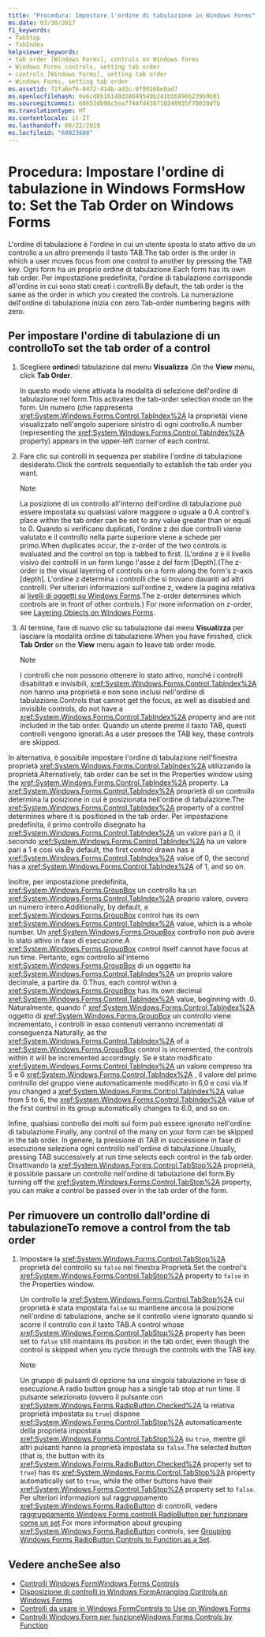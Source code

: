 ```yaml
---
title: "Procedura: Impostare l'ordine di tabulazione in Windows Forms"
ms.date: 03/30/2017
f1_keywords:
- TabStop
- TabIndex
helpviewer_keywords:
- tab order [Windows Forms], controls on Windows forms
- Windows Forms controls, setting tab order
- controls [Windows Forms], setting tab order
- Windows Forms, setting tab order
ms.assetid: 71fa8e76-0472-414b-ad3c-0f90166e0ad7
ms.openlocfilehash: 0a6cd8b16148d28049549b241b568966239b9b01
ms.sourcegitcommit: 68653db98c5ea7744fd438710248935f70020dfb
ms.translationtype: HT
ms.contentlocale: it-IT
ms.lasthandoff: 08/22/2019
ms.locfileid: "69923608"
---
```

# <a name="how-to-set-the-tab-order-on-windows-forms"></a><span data-ttu-id="19c12-102">Procedura: Impostare l'ordine di tabulazione in Windows Forms</span><span class="sxs-lookup"><span data-stu-id="19c12-102">How to: Set the Tab Order on Windows Forms</span></span>
<span data-ttu-id="19c12-103">L'ordine di tabulazione è l'ordine in cui un utente sposta lo stato attivo da un controllo a un altro premendo il tasto TAB.</span><span class="sxs-lookup"><span data-stu-id="19c12-103">The tab order is the order in which a user moves focus from one control to another by pressing the TAB key.</span></span> <span data-ttu-id="19c12-104">Ogni form ha un proprio ordine di tabulazione.</span><span class="sxs-lookup"><span data-stu-id="19c12-104">Each form has its own tab order.</span></span> <span data-ttu-id="19c12-105">Per impostazione predefinita, l'ordine di tabulazione corrisponde all'ordine in cui sono stati creati i controlli.</span><span class="sxs-lookup"><span data-stu-id="19c12-105">By default, the tab order is the same as the order in which you created the controls.</span></span> <span data-ttu-id="19c12-106">La numerazione dell'ordine di tabulazione inizia con zero.</span><span class="sxs-lookup"><span data-stu-id="19c12-106">Tab-order numbering begins with zero.</span></span>

## <a name="to-set-the-tab-order-of-a-control"></a><span data-ttu-id="19c12-107">Per impostare l'ordine di tabulazione di un controllo</span><span class="sxs-lookup"><span data-stu-id="19c12-107">To set the tab order of a control</span></span>

1. <span data-ttu-id="19c12-108">Scegliere **ordine**di tabulazione dal menu **Visualizza** .</span><span class="sxs-lookup"><span data-stu-id="19c12-108">On the **View** menu, click **Tab Order**.</span></span>

     <span data-ttu-id="19c12-109">In questo modo viene attivata la modalità di selezione dell'ordine di tabulazione nel form.</span><span class="sxs-lookup"><span data-stu-id="19c12-109">This activates the tab-order selection mode on the form.</span></span> <span data-ttu-id="19c12-110">Un numero (che rappresenta <xref:System.Windows.Forms.Control.TabIndex%2A> la proprietà) viene visualizzato nell'angolo superiore sinistro di ogni controllo.</span><span class="sxs-lookup"><span data-stu-id="19c12-110">A number (representing the <xref:System.Windows.Forms.Control.TabIndex%2A> property) appears in the upper-left corner of each control.</span></span>

2. <span data-ttu-id="19c12-111">Fare clic sui controlli in sequenza per stabilire l'ordine di tabulazione desiderato.</span><span class="sxs-lookup"><span data-stu-id="19c12-111">Click the controls sequentially to establish the tab order you want.</span></span>

    > [!NOTE]
    > <span data-ttu-id="19c12-112">La posizione di un controllo all'interno dell'ordine di tabulazione può essere impostata su qualsiasi valore maggiore o uguale a 0.</span><span class="sxs-lookup"><span data-stu-id="19c12-112">A control's place within the tab order can be set to any value greater than or equal to 0.</span></span> <span data-ttu-id="19c12-113">Quando si verificano duplicati, l'ordine z dei due controlli viene valutato e il controllo nella parte superiore viene a schede per primo.</span><span class="sxs-lookup"><span data-stu-id="19c12-113">When duplicates occur, the z-order of the two controls is evaluated and the control on top is tabbed to first.</span></span> <span data-ttu-id="19c12-114">(L'ordine z è il livello visivo dei controlli in un form lungo l'asse z del form [Depth].</span><span class="sxs-lookup"><span data-stu-id="19c12-114">(The z-order is the visual layering of controls on a form along the form's z-axis [depth].</span></span> <span data-ttu-id="19c12-115">L'ordine z determina i controlli che si trovano davanti ad altri controlli. Per ulteriori informazioni sull'ordine z, vedere la pagina relativa ai [livelli di oggetti su Windows Forms](how-to-layer-objects-on-windows-forms.md).</span><span class="sxs-lookup"><span data-stu-id="19c12-115">The z-order determines which controls are in front of other controls.) For more information on z-order, see [Layering Objects on Windows Forms](how-to-layer-objects-on-windows-forms.md).</span></span>

3. <span data-ttu-id="19c12-116">Al termine, fare di nuovo clic su tabulazione dal menu **Visualizza** per lasciare la modalità ordine di tabulazione.</span><span class="sxs-lookup"><span data-stu-id="19c12-116">When you have finished, click **Tab Order** on the **View** menu again to leave tab order mode.</span></span>

    > [!NOTE]
    > <span data-ttu-id="19c12-117">I controlli che non possono ottenere lo stato attivo, nonché i controlli disabilitati e invisibili, <xref:System.Windows.Forms.Control.TabIndex%2A> non hanno una proprietà e non sono inclusi nell'ordine di tabulazione.</span><span class="sxs-lookup"><span data-stu-id="19c12-117">Controls that cannot get the focus, as well as disabled and invisible controls, do not have a <xref:System.Windows.Forms.Control.TabIndex%2A> property and are not included in the tab order.</span></span> <span data-ttu-id="19c12-118">Quando un utente preme il tasto TAB, questi controlli vengono ignorati.</span><span class="sxs-lookup"><span data-stu-id="19c12-118">As a user presses the TAB key, these controls are skipped.</span></span>

 <span data-ttu-id="19c12-119">In alternativa, è possibile impostare l'ordine di tabulazione nell'finestra proprietà <xref:System.Windows.Forms.Control.TabIndex%2A> utilizzando la proprietà.</span><span class="sxs-lookup"><span data-stu-id="19c12-119">Alternatively, tab order can be set in the Properties window using the <xref:System.Windows.Forms.Control.TabIndex%2A> property.</span></span> <span data-ttu-id="19c12-120">La <xref:System.Windows.Forms.Control.TabIndex%2A> proprietà di un controllo determina la posizione in cui è posizionata nell'ordine di tabulazione.</span><span class="sxs-lookup"><span data-stu-id="19c12-120">The <xref:System.Windows.Forms.Control.TabIndex%2A> property of a control determines where it is positioned in the tab order.</span></span> <span data-ttu-id="19c12-121">Per impostazione predefinita, il primo controllo disegnato ha <xref:System.Windows.Forms.Control.TabIndex%2A> un valore pari a 0, il secondo <xref:System.Windows.Forms.Control.TabIndex%2A> ha un valore pari a 1 e così via.</span><span class="sxs-lookup"><span data-stu-id="19c12-121">By default, the first control drawn has a <xref:System.Windows.Forms.Control.TabIndex%2A> value of 0, the second has a <xref:System.Windows.Forms.Control.TabIndex%2A> of 1, and so on.</span></span>

 <span data-ttu-id="19c12-122">Inoltre, per impostazione predefinita, <xref:System.Windows.Forms.GroupBox> un controllo ha un <xref:System.Windows.Forms.Control.TabIndex%2A> proprio valore, ovvero un numero intero.</span><span class="sxs-lookup"><span data-stu-id="19c12-122">Additionally, by default, a <xref:System.Windows.Forms.GroupBox> control has its own <xref:System.Windows.Forms.Control.TabIndex%2A> value, which is a whole number.</span></span> <span data-ttu-id="19c12-123">Un <xref:System.Windows.Forms.GroupBox> controllo non può avere lo stato attivo in fase di esecuzione.</span><span class="sxs-lookup"><span data-stu-id="19c12-123">A <xref:System.Windows.Forms.GroupBox> control itself cannot have focus at run time.</span></span> <span data-ttu-id="19c12-124">Pertanto, ogni controllo all'interno <xref:System.Windows.Forms.GroupBox> di un oggetto ha <xref:System.Windows.Forms.Control.TabIndex%2A> un proprio valore decimale, a partire da. 0.</span><span class="sxs-lookup"><span data-stu-id="19c12-124">Thus, each control within a <xref:System.Windows.Forms.GroupBox> has its own decimal <xref:System.Windows.Forms.Control.TabIndex%2A> value, beginning with .0.</span></span> <span data-ttu-id="19c12-125">Naturalmente, quando l' <xref:System.Windows.Forms.Control.TabIndex%2A> oggetto di <xref:System.Windows.Forms.GroupBox> un controllo viene incrementato, i controlli in esso contenuti verranno incrementati di conseguenza.</span><span class="sxs-lookup"><span data-stu-id="19c12-125">Naturally, as the <xref:System.Windows.Forms.Control.TabIndex%2A> of a <xref:System.Windows.Forms.GroupBox> control is incremented, the controls within it will be incremented accordingly.</span></span> <span data-ttu-id="19c12-126">Se è stato modificato <xref:System.Windows.Forms.Control.TabIndex%2A> un valore compreso tra 5 e 6 <xref:System.Windows.Forms.Control.TabIndex%2A> , il valore del primo controllo del gruppo viene automaticamente modificato in 6,0 e così via.</span><span class="sxs-lookup"><span data-stu-id="19c12-126">If you changed a <xref:System.Windows.Forms.Control.TabIndex%2A> value from 5 to 6, the <xref:System.Windows.Forms.Control.TabIndex%2A> value of the first control in its group automatically changes to 6.0, and so on.</span></span>

 <span data-ttu-id="19c12-127">Infine, qualsiasi controllo dei molti sul form può essere ignorato nell'ordine di tabulazione.</span><span class="sxs-lookup"><span data-stu-id="19c12-127">Finally, any control of the many on your form can be skipped in the tab order.</span></span> <span data-ttu-id="19c12-128">In genere, la pressione di TAB in successione in fase di esecuzione seleziona ogni controllo nell'ordine di tabulazione.</span><span class="sxs-lookup"><span data-stu-id="19c12-128">Usually, pressing TAB successively at run time selects each control in the tab order.</span></span> <span data-ttu-id="19c12-129">Disattivando la <xref:System.Windows.Forms.Control.TabStop%2A> proprietà, è possibile passare un controllo nell'ordine di tabulazione del form.</span><span class="sxs-lookup"><span data-stu-id="19c12-129">By turning off the <xref:System.Windows.Forms.Control.TabStop%2A> property, you can make a control be passed over in the tab order of the form.</span></span>

## <a name="to-remove-a-control-from-the-tab-order"></a><span data-ttu-id="19c12-130">Per rimuovere un controllo dall'ordine di tabulazione</span><span class="sxs-lookup"><span data-stu-id="19c12-130">To remove a control from the tab order</span></span>

1. <span data-ttu-id="19c12-131">Impostare la <xref:System.Windows.Forms.Control.TabStop%2A> proprietà del controllo su `false` nel finestra Proprietà.</span><span class="sxs-lookup"><span data-stu-id="19c12-131">Set the control's <xref:System.Windows.Forms.Control.TabStop%2A> property to `false` in the Properties window.</span></span>

     <span data-ttu-id="19c12-132">Un controllo la <xref:System.Windows.Forms.Control.TabStop%2A> cui proprietà è stata impostata `false` su mantiene ancora la posizione nell'ordine di tabulazione, anche se il controllo viene ignorato quando si scorre il controllo con il tasto TAB.</span><span class="sxs-lookup"><span data-stu-id="19c12-132">A control whose <xref:System.Windows.Forms.Control.TabStop%2A> property has been set to `false` still maintains its position in the tab order, even though the control is skipped when you cycle through the controls with the TAB key.</span></span>

    > [!NOTE]
    > <span data-ttu-id="19c12-133">Un gruppo di pulsanti di opzione ha una singola tabulazione in fase di esecuzione.</span><span class="sxs-lookup"><span data-stu-id="19c12-133">A radio button group has a single tab stop at run time.</span></span> <span data-ttu-id="19c12-134">Il pulsante selezionato (ovvero il pulsante con <xref:System.Windows.Forms.RadioButton.Checked%2A> la relativa proprietà impostata su `true`) dispone <xref:System.Windows.Forms.Control.TabStop%2A> automaticamente della proprietà impostata <xref:System.Windows.Forms.Control.TabStop%2A> su `true`, mentre gli altri pulsanti hanno la proprietà impostata su `false`.</span><span class="sxs-lookup"><span data-stu-id="19c12-134">The selected button (that is, the button with its <xref:System.Windows.Forms.RadioButton.Checked%2A> property set to `true`) has its <xref:System.Windows.Forms.Control.TabStop%2A> property automatically set to `true`, while the other buttons have their <xref:System.Windows.Forms.Control.TabStop%2A> property set to `false`.</span></span> <span data-ttu-id="19c12-135">Per ulteriori informazioni sul raggruppamento <xref:System.Windows.Forms.RadioButton> di controlli, vedere [raggruppamento Windows Forms controlli RadioButton per funzionare come un set](how-to-group-windows-forms-radiobutton-controls-to-function-as-a-set.md).</span><span class="sxs-lookup"><span data-stu-id="19c12-135">For more information about grouping <xref:System.Windows.Forms.RadioButton> controls, see [Grouping Windows Forms RadioButton Controls to Function as a Set](how-to-group-windows-forms-radiobutton-controls-to-function-as-a-set.md).</span></span>

## <a name="see-also"></a><span data-ttu-id="19c12-136">Vedere anche</span><span class="sxs-lookup"><span data-stu-id="19c12-136">See also</span></span>

- [<span data-ttu-id="19c12-137">Controlli Windows Form</span><span class="sxs-lookup"><span data-stu-id="19c12-137">Windows Forms Controls</span></span>](index.md)
- [<span data-ttu-id="19c12-138">Disposizione di controlli in Windows Form</span><span class="sxs-lookup"><span data-stu-id="19c12-138">Arranging Controls on Windows Forms</span></span>](arranging-controls-on-windows-forms.md)
- [<span data-ttu-id="19c12-139">Controlli da usare in Windows Form</span><span class="sxs-lookup"><span data-stu-id="19c12-139">Controls to Use on Windows Forms</span></span>](controls-to-use-on-windows-forms.md)
- [<span data-ttu-id="19c12-140">Controlli Windows Form per funzione</span><span class="sxs-lookup"><span data-stu-id="19c12-140">Windows Forms Controls by Function</span></span>](windows-forms-controls-by-function.md)
